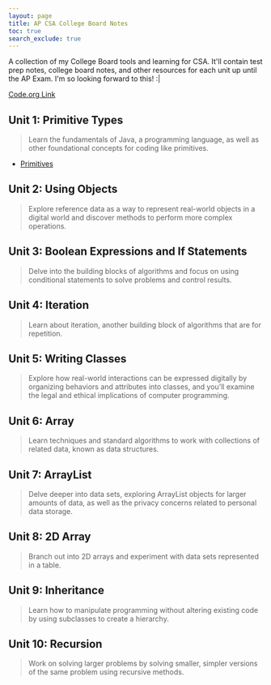 ```yaml
---
layout: page
title: AP CSA College Board Notes
toc: true
search_exclude: true
---
```


A collection of my College Board tools and learning for CSA. It'll contain test prep notes, college board notes, and other resources for each unit up until the AP Exam. I'm so looking forward to this! :|

[Code.org Link](https://studio.code.org/s/csa1-2022)

## Unit 1: Primitive Types

> Learn the fundamentals of Java, a programming language, as well as other foundational concepts for coding like primitives.

- [Primitives](https://dontran15.github.io/CSAFastPages/java/primitives/2022/08/23/primitives.html)

## Unit 2: Using Objects

> Explore reference data as a way to represent real-world objects in a digital world and discover methods to perform more complex operations.

## Unit 3: Boolean Expressions and If Statements

> Delve into the building blocks of algorithms and focus on using conditional statements to solve problems and control results.

## Unit 4: Iteration

> Learn about iteration, another building block of algorithms that are for repetition.

## Unit 5: Writing Classes

> Explore how real-world interactions can be expressed digitally by organizing behaviors and attributes into classes, and you’ll examine the legal and ethical implications of computer programming.

## Unit 6: Array

> Learn techniques and standard algorithms to work with collections of related data, known as data structures.

## Unit 7: ArrayList

> Delve deeper into data sets, exploring ArrayList objects for larger amounts of data, as well as the privacy concerns related to personal data storage.

## Unit 8: 2D Array

> Branch out into 2D arrays and experiment with data sets represented in a table.

## Unit 9: Inheritance

> Learn how to manipulate programming without altering existing code by using subclasses to create a hierarchy.

## Unit 10: Recursion

> Work on solving larger problems by solving smaller, simpler versions of the same problem using recursive methods.
